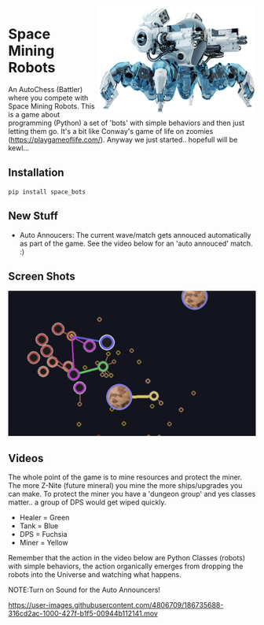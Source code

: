 <img align="right" style="padding:0px" src="docs/images/big_spider.png" width="320">

# Space Mining Robots
An AutoChess (Battler) where you compete with Space Mining Robots. This is a game about programming (Python) a set of 'bots' with simple behaviors and then just letting them go. It's a bit like Conway's game of life on zoomies (https://playgameoflife.com/). Anyway we just started.. hopefull will be kewl...
    
## Installation
```
pip install space_bots
```

## New Stuff
- Auto Annoucers: The current wave/match gets annouced automatically as part of the game. See the video below for an 'auto annouced' match. :)

## Screen Shots
<img style="padding:0px" src="docs/images/screen_shot_1.png">

## Videos
The whole point of the game is to mine resources and protect the miner. The more Z-Nite (future mineral) you mine the more ships/upgrades you can make. To protect the miner you have a 'dungeon group' and yes classes matter.. a group of DPS would get wiped quickly.
- Healer = Green
- Tank = Blue
- DPS = Fuchsia
- Miner = Yellow

Remember that the action in the video below are Python Classes (robots) with simple behaviors, the action organically emerges from dropping the robots into the Universe and watching what happens.

NOTE:Turn on Sound for the Auto Announcers!

https://user-images.githubusercontent.com/4806709/186735688-316cd2ac-1000-427f-b1f5-00944b112141.mov

